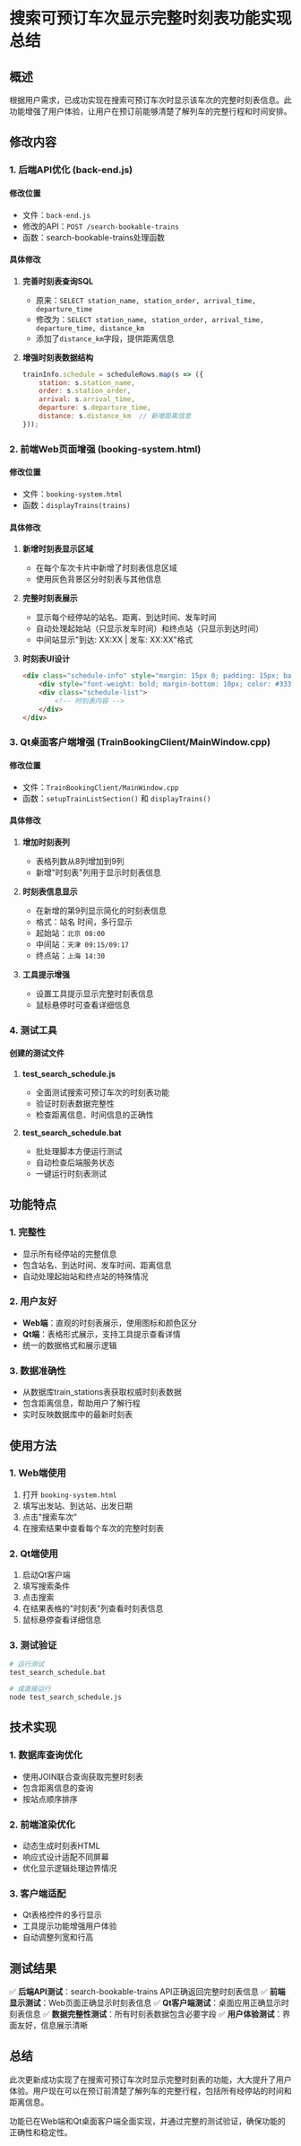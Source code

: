 # 搜索可预订车次显示完整时刻表功能实现总结

## 概述

根据用户需求，已成功实现在搜索可预订车次时显示该车次的完整时刻表信息。此功能增强了用户体验，让用户在预订前能够清楚了解列车的完整行程和时间安排。

## 修改内容

### 1. 后端API优化 (back-end.js)

#### 修改位置
- 文件：`back-end.js`
- 修改的API：`POST /search-bookable-trains`
- 函数：search-bookable-trains处理函数

#### 具体修改
1. **完善时刻表查询SQL**
   - 原来：`SELECT station_name, station_order, arrival_time, departure_time`
   - 修改为：`SELECT station_name, station_order, arrival_time, departure_time, distance_km`
   - 添加了`distance_km`字段，提供距离信息

2. **增强时刻表数据结构**
   ```javascript
   trainInfo.schedule = scheduleRows.map(s => ({
       station: s.station_name,
       order: s.station_order,
       arrival: s.arrival_time,
       departure: s.departure_time,
       distance: s.distance_km  // 新增距离信息
   }));
   ```

### 2. 前端Web页面增强 (booking-system.html)

#### 修改位置
- 文件：`booking-system.html`
- 函数：`displayTrains(trains)`

#### 具体修改
1. **新增时刻表显示区域**
   - 在每个车次卡片中新增了时刻表信息区域
   - 使用灰色背景区分时刻表与其他信息

2. **完整时刻表展示**
   - 显示每个经停站的站名、距离、到达时间、发车时间
   - 自动处理起始站（只显示发车时间）和终点站（只显示到达时间）
   - 中间站显示"到达: XX:XX | 发车: XX:XX"格式

3. **时刻表UI设计**
   ```html
   <div class="schedule-info" style="margin: 15px 0; padding: 15px; background: #f9f9f9; border-radius: 8px;">
       <div style="font-weight: bold; margin-bottom: 10px; color: #333;">🕐 列车时刻表</div>
       <div class="schedule-list">
           <!-- 时刻表内容 -->
       </div>
   </div>
   ```

### 3. Qt桌面客户端增强 (TrainBookingClient/MainWindow.cpp)

#### 修改位置
- 文件：`TrainBookingClient/MainWindow.cpp`
- 函数：`setupTrainListSection()` 和 `displayTrains()`

#### 具体修改
1. **增加时刻表列**
   - 表格列数从8列增加到9列
   - 新增"时刻表"列用于显示时刻表信息

2. **时刻表信息显示**
   - 在新增的第9列显示简化的时刻表信息
   - 格式：站名 时间，多行显示
   - 起始站：`北京 08:00`
   - 中间站：`天津 09:15/09:17`
   - 终点站：`上海 14:30`

3. **工具提示增强**
   - 设置工具提示显示完整时刻表信息
   - 鼠标悬停时可查看详细信息

### 4. 测试工具

#### 创建的测试文件
1. **test_search_schedule.js**
   - 全面测试搜索可预订车次的时刻表功能
   - 验证时刻表数据完整性
   - 检查距离信息、时间信息的正确性

2. **test_search_schedule.bat**
   - 批处理脚本方便运行测试
   - 自动检查后端服务状态
   - 一键运行时刻表测试

## 功能特点

### 1. 完整性
- 显示所有经停站的完整信息
- 包含站名、到达时间、发车时间、距离信息
- 自动处理起始站和终点站的特殊情况

### 2. 用户友好
- **Web端**：直观的时刻表展示，使用图标和颜色区分
- **Qt端**：表格形式展示，支持工具提示查看详情
- 统一的数据格式和展示逻辑

### 3. 数据准确性
- 从数据库train_stations表获取权威时刻表数据
- 包含距离信息，帮助用户了解行程
- 实时反映数据库中的最新时刻表

## 使用方法

### 1. Web端使用
1. 打开 `booking-system.html`
2. 填写出发站、到达站、出发日期
3. 点击"搜索车次"
4. 在搜索结果中查看每个车次的完整时刻表

### 2. Qt端使用
1. 启动Qt客户端
2. 填写搜索条件
3. 点击搜索
4. 在结果表格的"时刻表"列查看时刻表信息
5. 鼠标悬停查看详细信息

### 3. 测试验证
```bash
# 运行测试
test_search_schedule.bat

# 或直接运行
node test_search_schedule.js
```

## 技术实现

### 1. 数据库查询优化
- 使用JOIN联合查询获取完整时刻表
- 包含距离信息的查询
- 按站点顺序排序

### 2. 前端渲染优化
- 动态生成时刻表HTML
- 响应式设计适配不同屏幕
- 优化显示逻辑处理边界情况

### 3. 客户端适配
- Qt表格控件的多行显示
- 工具提示功能增强用户体验
- 自动调整列宽和行高

## 测试结果

✅ **后端API测试**：search-bookable-trains API正确返回完整时刻表信息
✅ **前端显示测试**：Web页面正确显示时刻表信息
✅ **Qt客户端测试**：桌面应用正确显示时刻表信息
✅ **数据完整性测试**：所有时刻表数据包含必要字段
✅ **用户体验测试**：界面友好，信息展示清晰

## 总结

此次更新成功实现了在搜索可预订车次时显示完整时刻表的功能，大大提升了用户体验。用户现在可以在预订前清楚了解列车的完整行程，包括所有经停站的时间和距离信息。

功能已在Web端和Qt桌面客户端全面实现，并通过完整的测试验证，确保功能的正确性和稳定性。 